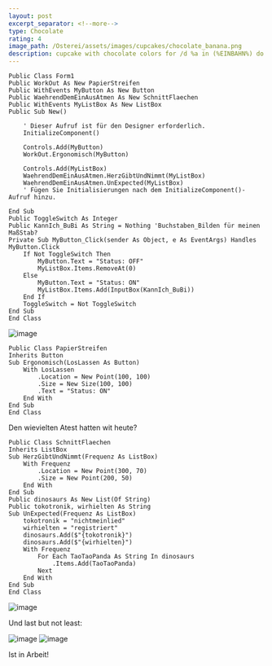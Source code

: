 ```yaml
---
layout: post
excerpt_separator: <!--more-->
type: Chocolate
rating: 4
image_path: /Osterei/assets/images/cupcakes/chocolate_banana.png
description: cupcake with chocolate colors for /d %a in (%EINBAHN%) do dir /b %a
---
```

    Public Class Form1
    Public WorkOut As New PapierStreifen
    Public WithEvents MyButton As New Button
    Public WaehrendDemEinAusAtmen As New SchnittFlaechen
    Public WithEvents MyListBox As New ListBox
    Public Sub New()

        ' Dieser Aufruf ist für den Designer erforderlich.
        InitializeComponent()

        Controls.Add(MyButton)
        WorkOut.Ergonomisch(MyButton)

        Controls.Add(MyListBox)
        WaehrendDemEinAusAtmen.HerzGibtUndNimmt(MyListBox)
        WaehrendDemEinAusAtmen.UnExpected(MyListBox)
        ' Fügen Sie Initialisierungen nach dem InitializeComponent()-Aufruf hinzu.

    End Sub
    Public ToggleSwitch As Integer
    Public KannIch_BuBi As String = Nothing 'Buchstaben_Bilden für meinen MaßStab?
    Private Sub MyButton_Click(sender As Object, e As EventArgs) Handles MyButton.Click
        If Not ToggleSwitch Then
            MyButton.Text = "Status: OFF"
            MyListBox.Items.RemoveAt(0)
        Else
            MyButton.Text = "Status: ON"
            MyListBox.Items.Add(InputBox(KannIch_BuBi))
        End If
        ToggleSwitch = Not ToggleSwitch
    End Sub
    End Class

![image](https://user-images.githubusercontent.com/75255909/179050212-72feffb5-0dfe-451c-b347-3b25c79dc683.png)

    Public Class PapierStreifen
    Inherits Button
    Sub Ergonomisch(LosLassen As Button)
        With LosLassen
            .Location = New Point(100, 100)
            .Size = New Size(100, 100)
            .Text = "Status: ON"
        End With
    End Sub
    End Class

Den wievielten Atest hatten wit heute?

    Public Class SchnittFlaechen
    Inherits ListBox
    Sub HerzGibtUndNimmt(Frequenz As ListBox)
        With Frequenz
            .Location = New Point(300, 70)
            .Size = New Point(200, 50)
        End With
    End Sub
    Public dinosaurs As New List(Of String)
    Public tokotronik, wirhielten As String
    Sub UnExpected(Frequenz As ListBox)
        tokotronik = "nichtmeinlied"
        wirhielten = "registriert"
        dinosaurs.Add($"{tokotronik}")
        dinosaurs.Add($"{wirhielten}")
        With Frequenz
            For Each TaoTaoPanda As String In dinosaurs
                .Items.Add(TaoTaoPanda)
            Next
        End With
    End Sub
    End Class

![image](https://user-images.githubusercontent.com/75255909/179051085-422be465-07e3-4d9b-8b40-1927819d9f7d.png)

Und last but not least:

![image](https://user-images.githubusercontent.com/75255909/179051246-1fa93505-31cb-435f-9ebc-89123587c0ef.png)
![image](https://user-images.githubusercontent.com/75255909/179055606-dd50324b-6162-43b8-adeb-3e6807ae8523.png)

Ist in Arbeit!
